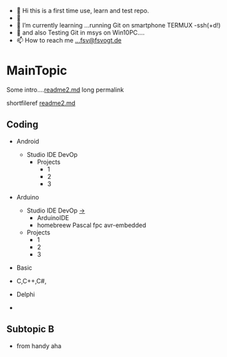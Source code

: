 - 👋 Hi this is a first time use, learn and test repo.
- 👀 
- 🌱 I’m currently learning ...running Git on smartphone TERMUX -ssh(+d!) 
- 💞️ and also Testing Git in msys on Win10PC....
- 📫 How to reach me ...fsv@fsvogt.de

 
MainTopic
=========

Some intro....[readme2.md](https://github.com/fsvogt/fsvogt/readme2.md) long permalink

shortfileref [readme2.md](readme2.md)



  Coding 
  -----------
  
   * Android
     * Studio IDE DevOp
       * Projects
         *  1
         *  2
         *  3
   * Arduino
       * Studio IDE DevOp [->](http://www.fsvogt.de/projects.html)
         * ArduinoIDE
         * homebreew Pascal fpc avr-embedded 
       * Projects
         *  1
         *  2
         *  3

   * Basic
   * C,C++,C#,
   * Delphi
   * 

  Subtopic B
  ----------
  
   * from handy
aha
<!---
fsvogt/fsvogt is a ✨ special ✨ repository because its `README.md` (this file) appears on your GitHub profile.
You can click the Preview link to take a look at your changes.
--->
